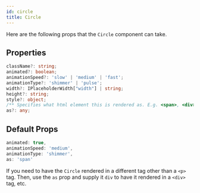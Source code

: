 ```yaml
---
id: circle
title: Circle
---
```


Here are the following props that the `Circle` component can take.

##  Properties

```typescript
className?: string;
animated?: boolean;
animationSpeed?: 'slow' | 'medium' | 'fast';
animationType?: 'shimmer' | 'pulse';
width?: IPlaceholderWidth["width"] | string;
height?: string;
style?: object;
/** Specifies what html element this is rendered as. E.g. <span>, <div>, etc. */
as?: any;
```

## Default Props

```typescript
animated: true,
animationSpeed: 'medium',
animationType: 'shimmer',
as: 'span'
```

If you need to have the `Circle` rendered in a different tag other than a `<p>` tag.
Then, use the `as` prop and supply it `div` to have it rendered in a `<div>` tag, etc.

